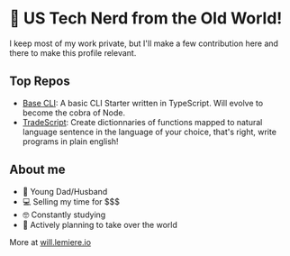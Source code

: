 # 🐺 US Tech Nerd from the Old World!
I keep most of my work private, but I'll make a few contribution here and there to make this profile relevant.

## Top Repos
- [Base CLI](https://github.com/glemiere/base-cli): A basic CLI Starter written in TypeScript. Will evolve to become the cobra of Node.
- [TradeScript](https://github.com/glemiere/TradeScript): Create dictionnaries of functions mapped to natural language sentence in the language of your choice, that's right, write programs in plain english!

## About me
- 🥵 Young Dad/Husband
- 💻 Selling my time for $$$
- 🤓 Constantly studying
- 👑 Actively planning to take over the world

More at [will.lemiere.io](https://will.lemiere.io/)
